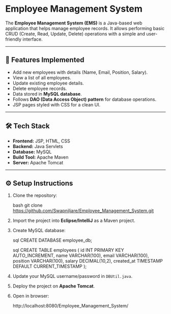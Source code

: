 # Employee Management System

The **Employee Management System (EMS)** is a Java-based web application that helps manage employee records. It allows performing basic CRUD (Create, Read, Update, Delete) operations with a simple and user-friendly interface.

---

## 🚀 Features Implemented

* Add new employees with details (Name, Email, Position, Salary).
* View a list of all employees.
* Update existing employee details.
* Delete employee records.
* Data stored in **MySQL database**.
* Follows **DAO (Data Access Object) pattern** for database operations.
* JSP pages styled with CSS for a clean UI.

---

## 🛠️ Tech Stack

* **Frontend:** JSP, HTML, CSS
* **Backend:** Java Servlets
* **Database:** MySQL
* **Build Tool:** Apache Maven
* **Server:** Apache Tomcat

---

## ⚙️ Setup Instructions

1. Clone the repository:

   bash
   git clone https://github.com/Swapniljare/Employee_Management_System.git
 
2. Import the project into **Eclipse/IntelliJ** as a Maven project.
3. Create MySQL database:

   sql
   CREATE DATABASE employee_db;
  

   sql
   CREATE TABLE employees (
       id INT PRIMARY KEY AUTO_INCREMENT,
       name VARCHAR(100),
       email VARCHAR(100),
       position VARCHAR(100),
       salary DECIMAL(10,2),
       created_at TIMESTAMP DEFAULT CURRENT_TIMESTAMP
   );
   
4. Update your MySQL username/password in `DBUtil.java`.
5. Deploy the project on **Apache Tomcat**.
6. Open in browser:

  
   http://localhost:8080/Employee_Management_System/
   

